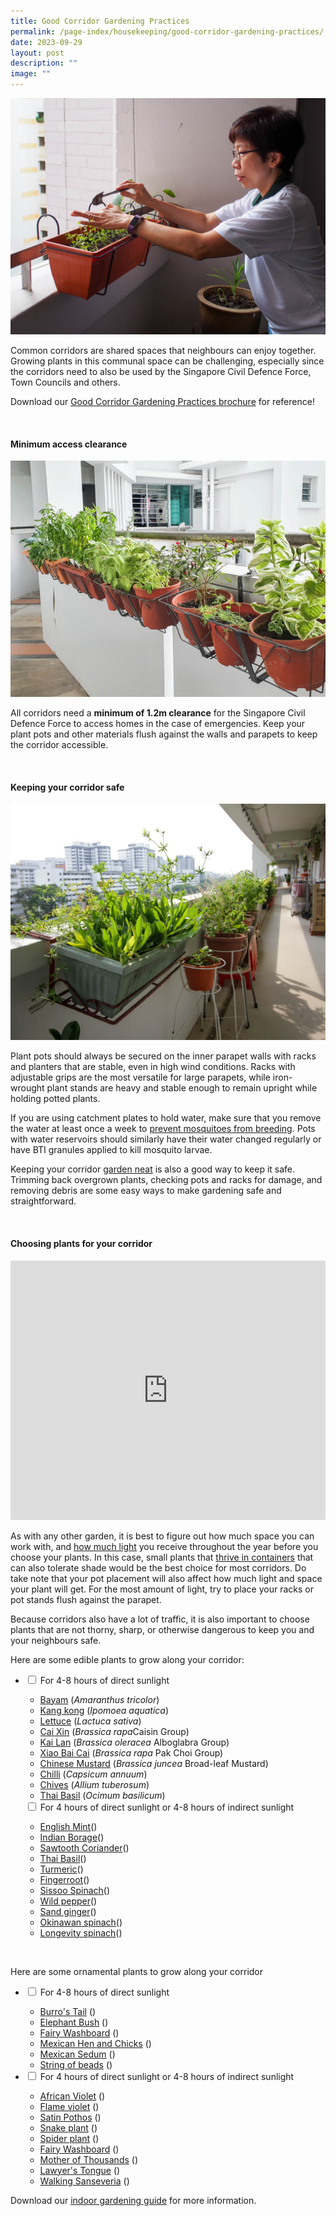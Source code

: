 ```yaml
---
title: Good Corridor Gardening Practices
permalink: /page-index/housekeeping/good-corridor-gardening-practices/
date: 2023-09-29
layout: post
description: ""
image: ""
---
```

<section>
	<img title="A corridor gardener tending to her hanging pot. Photo by Jacqueline Chua." src="/images/Gardeners/CorridorGardening_JacChua%20(1).jpg">
	<p>Common corridors are shared spaces that neighbours can enjoy together. Growing plants in this communal space can be challenging, especially since the corridors need to also be used by the Singapore Civil Defence Force, Town Councils and others.</p>
	<p>Download our <a download="" href="/files/good%20corridor%20gardening%20practices.pdf">Good Corridor Gardening Practices brochure</a> for reference! </p>
	<br>
</section>

<section>
	<h4>Minimum access clearance</h4>
	<img title="A corridor garden growing a variety of edible plants with at leas 1.2m of clearance along the corridor. Photo by Jacqueline Chua." src="/images/Hardscapes/Corridorgarden_JacChua%20(2).jpg">
	<p>All corridors need a <b>minimum of 1.2m clearance</b> for the Singapore Civil Defence Force to access homes in the case of emergencies. Keep your plant pots and other materials flush against the walls and parapets to keep the corridor accessible.</p>
	<br>
</section>

<section>
	<h4>Keeping your corridor safe</h4>
	<img title="Pots along a corridor securely hung or supported by racks and stands. Photo by Jacqueline Chua." src="/images/Garden%20design/CorridorGardens_JacChua%20(1).jpg">
	<p>Plant pots should always be secured on the inner parapet walls with racks and planters that are stable, even in high wind conditions. Racks with adjustable grips are the most versatile for large parapets, while iron-wrought plant stands are heavy and stable enough to remain upright while holding potted plants.</p>
	<p>If you are using catchment plates to hold water, make sure that you remove the water at least once a week to <a href="/page-index/housekeeping/keeping-gardens-mosquito-free/">prevent mosquitoes from breeding</a>. Pots with water reservoirs should similarly have their water changed regularly or have BTI granules applied to kill mosquito larvae.</p>
	<p>Keeping your corridor <a href="/page-index/housekeeping/keeping-your-garden-neat/">garden neat</a> is also a good way to keep it safe. Trimming back overgrown plants, checking pots and racks for damage, and removing debris are some easy ways to make gardening safe and straightforward.</p>
	<br>
</section>

<section>
	<h4>Choosing plants for your corridor</h4>
	<iframe allowfullscreen="" allow="accelerometer; autoplay; clipboard-write; encrypted-media; gyroscope; picture-in-picture; web-share" frameborder="0" title="YouTube video player" src="https://www.youtube.com/embed/eVBFePei-Bk?si=rz827tqlwF7jGvPC" width="100%" height="415"></iframe><br>
	<p>As with any other garden, it is best to figure out how much space you can work with, and <a href="/page-index/horticulture-techniques/gauging-light">how much light</a> you receive throughout the year before you choose your plants.  In this case, small plants that <a href="/page-index/horticulture-techniques/planting-in-containers/">thrive in containers</a> that can also tolerate shade would be the best choice for most corridors. Do take note that your pot placement will also affect how much light and space your plant will get. For the most amount of light, try to place your racks or pot stands flush against the parapet.</p>
	<p>Because corridors also have a lot of traffic, it is also important to choose plants that are not thorny, sharp, or otherwise dangerous to keep you and your neighbours safe.</p>
	<p>Here are some edible plants to grow along your corridor:</p>
	<ul class="jekyllcodex_accordion">
		<li><input type="checkbox" id="accordion1">
		<label for="accordion1">For 4-8 hours of direct sunlight</label><div>
			<ul>
				<li><a href="/page-index/edible-plants/bayam">Bayam</a> (<em>Amaranthus tricolor</em>)</li>
				<li><a href="/page-index/edible-plants/kang-kong">Kang kong</a> (<em>Ipomoea aquatica</em>)</li>
				<li><a href="/page-index/edible-plants/lettuce">Lettuce</a> (<em>Lactuca sativa</em>)</li>
				<li><a href="/page-index/edible-plants/cai-xin">Cai Xin</a> (<em>Brassica rapa</em>Caisin Group)</li>
				<li><a href="/page-index/edible-plants/kai-lan">Kai Lan</a> (<em>Brassica oleracea</em> Alboglabra Group)</li>
				<li><a href="/page-index/edible-plants/xiao-bai-cai">Xiao Bai Cai</a> (<em>Brassica rapa</em> Pak Choi Group)</li>
				<li><a href="/page-index/edible-plants/chinese-mustard">Chinese Mustard</a> (<em>Brassica juncea</em> Broad-leaf Mustard)</li>
				<li><a href="/page-index/edible-plants/chilli">Chilli</a> (<em>Capsicum annuum</em>)</li>
				<li><a href="/page-index/edible-plants/chives">Chives</a> (<em>Allium tuberosum</em>)</li>
				<li><a href="/page-index/edible-plants/thai-basil">Thai Basil</a> (<em>Ocimum basilicum</em>)</li>
			</ul>
		</div></li>
		<input type="checkbox" id="accordion2">
		<label for="accordion2">For 4 hours of direct sunlight or 4-8 hours of indirect sunlight</label><div>
			<ul>
				<li><a href="/page-index/edible-plants/english-mint">English Mint</a>(<em></em>)</li>
				<li><a href="/page-index/edible-plants/indian-borage">Indian Borage</a>(<em></em>)</li>
				<li><a href="/page-index/edible-plants/sawtooth-coriander">Sawtooth Coriander</a>(<em></em>)</li>
				<li><a href="/page-index/edible-plants/thai-basil">Thai Basil</a>(<em></em>)</li>
				<li><a href="/page-index/edible-plants/turmeric">Turmeric</a>(<em></em>)</li>
				<li><a href="/page-index/edible-plants/fingerroot">Fingerroot</a>(<em></em>)</li>
				<li><a href="/page-index/edible-plants/sissoo-spinach">Sissoo Spinach</a>(<em></em>)</li>
				<li><a href="/page-index/edible-plants/wild-pepper">Wild pepper</a>(<em></em>)</li>
				<li><a href="/page-index/edible-plants/sand-ginger">Sand ginger</a>(<em></em>)</li>
				<li><a href="/page-index/edible-plants/okinawan-spinach">Okinawan spinach</a>(<em></em>)</li>
				<li><a href="/page-index/edible-plants/longevity-spinach">	Longevity spinach</a>(<em></em>)</li>
			</ul>
		</div>
	</ul>
	<br>
	<p>Here are some ornamental plants to grow along your corridor</p>
	<ul class="jekyllcodex_accordion">
		<li><input type="checkbox" id="accordion3">
		<label for="accordion3">For 4-8 hours of direct sunlight</label><div>
			<ul>
				<li><a href="/page-index/ornamental-plants/burros-tail">Burro's Tail</a> (<em></em>)</li>
				<li><a href="/page-index/ornamental-plants/elephant-bush">Elephant Bush</a> (<em></em>)</li>
				<li><a href="/page-index/ornamental-plants/fairy-washboard">Fairy Washboard</a> (<em></em>)</li>
				<li><a href="/page-index/ornamental-plants/mexican-hen-and-chicks">Mexican Hen and Chicks</a> (<em></em>)</li>
				<li><a href="/page-index/ornamental-plants/mexican-sedum">Mexican Sedum</a> (<em></em>)</li>
				<li><a href="/page-index/ornamental-plants/string-of-beads">String of beads</a> (<em></em>)</li>
			</ul>
		</div></li>
		<li><input type="checkbox" id="accordion4">
		<label for="accordion4">For 4 hours of direct sunlight or 4-8 hours of indirect sunlight</label><div>
			<ul>
				<li><a href="/page-index/ornamental-plants/burros-tail">African Violet</a> (<em></em>)</li>
				<li><a href="/page-index/ornamental-plants/elephant-bush">Flame violet</a> (<em></em>)</li>
				<li><a href="/page-index/ornamental-plants/fairy-washboard">Satin Pothos</a> (<em></em>)</li>
				<li><a href="/page-index/ornamental-plants/mexican-hen-and-chicks">Snake plant</a> (<em></em>)</li>
				<li><a href="/page-index/ornamental-plants/mexican-sedum">Spider plant</a> (<em></em>)</li>
				<li><a href="/page-index/ornamental-plants/string-of-beads">Fairy Washboard</a> (<em></em>)</li>
				<li><a href="/page-index/ornamental-plants/string-of-beads">Mother of Thousands</a> (<em></em>)</li>
				<li><a href="/page-index/ornamental-plants/string-of-beads">Lawyer's Tongue</a> (<em></em>)</li>
				<li><a href="/page-index/ornamental-plants/string-of-beads">Walking Sanseveria</a> (<em></em>)</li>
			</ul>
		</div></li>
	</ul>
	<p>Download our <a download="" href="/files/introduction%20to%20indoor%20gardening.pdf">indoor gardening guide</a> for more information. </p>
</section>